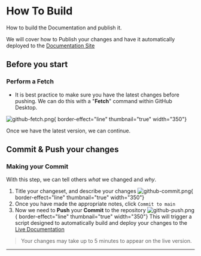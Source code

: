 # How To Build

How to build the Documentation and publish it.

We will cover how to Publish your changes and have it
automatically deployed to the [Documentation Site](https://unity-environmental-university.github.io/LXD-Documentation/)

## Before you start

### Perform a **Fetch**
- It is best practice to make sure you have the latest changes before pushing.
We can do this with a "**Fetch**" command within GitHub Desktop.

![github-fetch.png](github-fetch.png){ border-effect="line" thumbnail="true" width="350"}

Once we have the latest version, we can continue.

## Commit & Push your changes

### Making your **Commit**

With this step, we can tell others *what* we changed and *why*.

1. Title your changeset, and describe your changes
![github-commit.png](github-commit.png){ border-effect="line" thumbnail="true" width="350"}
2. Once you have made the appropriate notes, click `Commit to main`
3. Now we need to **Push** your **Commit** to the repository
![github-push.png](github-push.png){ border-effect="line" thumbnail="true" width="350"}
This will trigger a script designed to automatically build and deploy your changes to the [Live Documentation](https://unity-environmental-university.github.io/LXD-Documentation/) 
>Your changes may take up to 5 minutes to appear on the live version.
---